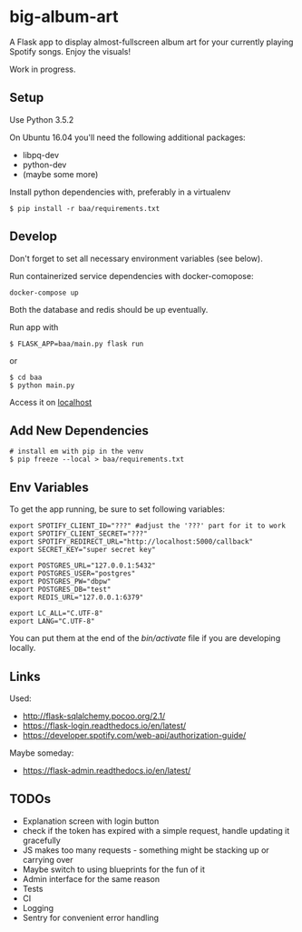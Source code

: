 # big-album-art
A Flask app to display almost-fullscreen album art for your currently playing Spotify songs. Enjoy the visuals!

Work in progress.

## Setup
Use Python 3.5.2

On Ubuntu 16.04 you'll need the following additional packages:
* libpq-dev
* python-dev
* (maybe some more)

Install python dependencies with, preferably in a virtualenv
```
$ pip install -r baa/requirements.txt
```

## Develop

Don't forget to set all necessary environment variables (see below).

Run containerized service dependencies with docker-comopose:
```
docker-compose up
```
Both the database and redis should be up eventually.

Run app with 
```
$ FLASK_APP=baa/main.py flask run
```

or

```
$ cd baa
$ python main.py
```

Access it on [localhost](localhost:5000)

## Add New Dependencies

```
# install em with pip in the venv
$ pip freeze --local > baa/requirements.txt
```

## Env Variables

To get the app running, be sure to set following variables:
```
export SPOTIFY_CLIENT_ID="???" #adjust the '???' part for it to work
export SPOTIFY_CLIENT_SECRET="???"
export SPOTIFY_REDIRECT_URL="http://localhost:5000/callback"
export SECRET_KEY="super secret key"

export POSTGRES_URL="127.0.0.1:5432"
export POSTGRES_USER="postgres"
export POSTGRES_PW="dbpw"
export POSTGRES_DB="test"
export REDIS_URL="127.0.0.1:6379"

export LC_ALL="C.UTF-8"
export LANG="C.UTF-8"
```

You can put them at the end of the *bin/activate* file if you are developing locally.

## Links

Used:
* http://flask-sqlalchemy.pocoo.org/2.1/
* https://flask-login.readthedocs.io/en/latest/
* https://developer.spotify.com/web-api/authorization-guide/

Maybe someday:
* https://flask-admin.readthedocs.io/en/latest/

## TODOs

* Explanation screen with login button
* check if the token has expired with a simple request, handle updating it gracefully
* JS makes too many requests - something might be stacking up or carrying over
* Maybe switch to using blueprints for the fun of it
* Admin interface for the same reason
* Tests
* CI
* Logging
* Sentry for convenient error handling

